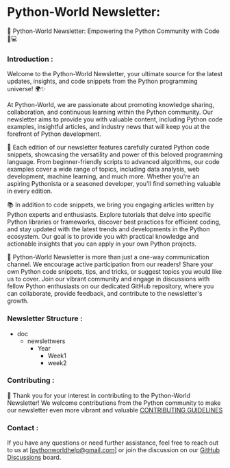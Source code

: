 # Python-World Newsletter:
📰 Python-World Newsletter: Empowering the Python Community with Code 🐍💻


### Introduction :

Welcome to the Python-World Newsletter, your ultimate source for the latest updates, insights, and code snippets from the Python programming universe! 🌍✨

At Python-World, we are passionate about promoting knowledge sharing, collaboration, and continuous learning within the Python community. Our newsletter aims to provide you with valuable content, including Python code examples, insightful articles, and industry news that will keep you at the forefront of Python development.

🔬 Each edition of our newsletter features carefully curated Python code snippets, showcasing the versatility and power of this beloved programming language. From beginner-friendly scripts to advanced algorithms, our code examples cover a wide range of topics, including data analysis, web development, machine learning, and much more. Whether you're an aspiring Pythonista or a seasoned developer, you'll find something valuable in every edition.

📚 In addition to code snippets, we bring you engaging articles written by Python experts and enthusiasts. Explore tutorials that delve into specific Python libraries or frameworks, discover best practices for efficient coding, and stay updated with the latest trends and developments in the Python ecosystem. Our goal is to provide you with practical knowledge and actionable insights that you can apply in your own Python projects.

🌟 Python-World Newsletter is more than just a one-way communication channel. We encourage active participation from our readers! Share your own Python code snippets, tips, and tricks, or suggest topics you would like us to cover. Join our vibrant community and engage in discussions with fellow Python enthusiasts on our dedicated GitHub repository, where you can collaborate, provide feedback, and contribute to the newsletter's growth.

### Newsletter Structure :
- doc
  - newslettwers
    - Year
        - Week1 
        - week2

### Contributing :
👋 Thank you for your interest in contributing to the Python-World Newsletter! We welcome contributions from the Python community to make our newsletter even more vibrant and valuable [CONTRIBUTING GUIDELINES](./CONTRIBUTING.md)


### Contact :

If you have any questions or need further assistance, feel free to reach out to us at [pythonworldhelp@gmail.com] or join the discussion on our [GitHub Discussions](https://github.com/Python-World/newsletter/discussions) board.
